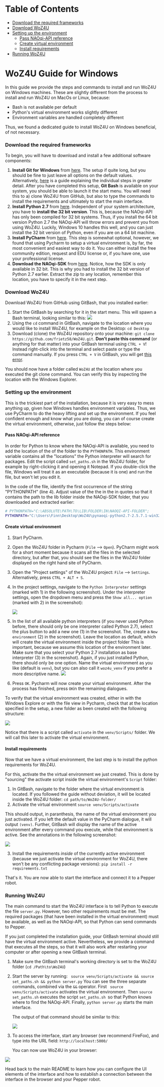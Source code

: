 # Table of Contents

+ [Download the required frameworks](#download-the-required-frameworks)
+ [Download WoZ4U](#dpwnload-woz4u)
+ [Setting up the environment](#setting-up-the-environment)
  + [Pass NAOqi-API reference](#pass-naoqi-api-reference)
  + [Create virtual environment](#create-virtual-environment)
  + [Install requirements](#install-requirements)
+ [Running WoZ4U](#running-woz4u)

# WoZ4U Guide for Windows

In this guide we provide the steps and commands to install and run WoZ4U on Windows machines. These are slightly different from the process to install and run WoZ4U on MacOs or Linux, because:

+ Bash is not available per default
+ Python's virtual environment works slightly different
+ Environment variables are handled completely different

Thus, we found a dedicated guide to install WoZ4U on Windows beneficial, of not necessary.



### Download the required frameworks

To begin, you will have to download and install a few additional software components:

1. **Install Git for Windows** from [here](https://git-scm.com/download/win). The setup if quite long, but you should be fine to just leave all options on the default values. Alternatively, [here](https://www.stanleyulili.com/git/how-to-install-git-bash-on-windows/) is a guide explaining the individual steps in greater detail. After you have completed this setup, **Git Bash** is available on your system, you should be able to launch it the start menu. You will need this to a) clone WoZ4U from GitHub, but also to type the commands to install the requirements and ultimately to start the main interface.
2. **Install Python 2.7** from [here](https://www.python.org/downloads/release/python-2716/). Independent of your system architecture, you have to **install the 32 bit version**. This is, because the NAOqi-API has only been compiled for 32 bit systems. Thus, if you install the 64 bit version Python 2.7 the NAOqi-API will throw errors and prevent you from using WoZ4U. Luckily, Windows 10 handles this well, and you can just install the 32 bit version of Python, even if you are on a 64 bit machine.
3. **Install PyCharm** from [here](https://www.jetbrains.com/help/pycharm/installation-guide.html). This step is somewhat optional, however, we found that using Pycharm to setup a virtual environment is, by far, the most convenient and easiest way to do it. You can either install the free community edition, request and EDU license or, if you have one, use your professional license.
4. **Download the NAOqi-SDK** from [here](https://developer.softbankrobotics.com/pepper-2-5/downloads/pepper-naoqi-25-downloads-windows). Notice, how the SDK is only available in 32 bit. This is why you had to install the 32 bit version of Python 2.7 earlier. Extract the zip to any location, remember this location, you have to specify it in the next step.



### Download WoZ4U

Download WoZ4U from GitHub using GitBash, that you installed earlier:

1. Start the GitBash by searching for it in the start menu. This will spawn a Bash terminal, looking similar to this:
   <img src="readme_imgs/gitbash.png">
2. Using the `cd` command in GitBash, navigate to the location where you would like to install WoZ4U, for example on the Desktop: `cd Desktop`
3. Download (clone) the WoZ4U repository onto your machine: `git clone https://github.com/frietz58/WoZ4U.git`. **Don't paste this command** (or anything for that matter) into your GitBash terminal using `CTRL + V`! Instead right-click into the terminal and select paste or type the command manually. If you press `CTRL + V` in GitBash, you will get [this error](https://stackoverflow.com/questions/53988638/git-fatal-protocol-https-is-not-supported).

You should now have a folder called `WoZ4U` at the location where you executed the git clone command. You can verify this by inspecting the location with the Windows Explorer.



### Setting up the environment

This is the trickiest part of the installation, because it is very easy to mess anything up, given how Windows handles environment variables. Thus, we use PyCharm to do the heavy lifting and set up the environment. If you feel confident enough and know what you are doing, you can of course create the virtual environment, otherwise, just follow the steps below:

#### Pass NAOqi-API reference

In order for Python to know where the NAOqi-API is available, you need to add the location of the of the folder to the `PYTHONPATH`. This environment variable contains all the "locations" the Python interpreter will search for packages. Edit the script called `set_paths.sh` in the WoZ4U folder, for example by right-clicking it and opening it Notepad. If you double-click the file, Windows will treat it as an executable (because it is one)  and run the file, but won't let you edit it.

In the code of the file, identify the first occurrence of the string "PYTHONPATH" (line 4). Adjust value of the the in the in quotes so that it contains the path to the lib folder inside the NAOqi-SDK folder, that you downloaded and extracted earlier:

``` bash
# PYTHONPATH="C:\ABSOLUTE\PATH\TO\LIB\FOLDER\IN\NAOQI-API-FOLDER";
PYTHONPATH="C:\Users\Finn\Desktop\WoZ4U\pynaoqi-python2.7-2.5.7.1-win32-vs2013\lib";
```



#### Create virtual environment

1. Start PyCharm.

2. Open the WoZ4U folder in Pycharm (`File` --> `Open`). PyCharm might work for a short moment because it scans all the files in the selected directory, but after that, you should see the files in the WoZ4U folder displayed on the right hand site of PyCharm.

3. Open the "Project settings" of the WoZ4U project: `File` --> `Settings`. Alternatively, press `CTRL + ALT + S`.

4. In the project settings, navigate to the `Python Interpreter` settings (marked with 1) in the following screenshot). Under the interpreter settings,  open the dropdown menu and press the `Show all... option` (marked with 2) in the screenshot):

   <img src="readme_imgs/pycharm_settings.png"> 

5. In the list of all available python interpreters (if you never used Python before, there should only be one interpreter called Python 2.7), select the plus button to add a new one (1) in the screenshot. The, create a `New environment` (2) in the screenshot). Leave the location as default, which will create the virtual environment inside the project folder This is important, because we assume this location of the environment later. Make sure that you select your Python 2.7 installation as base interpreter (3) in the screenshot). Again, if you just installed Python, there should only be one option. Name the virtual environment as you like (default is `venv`), but you can also call it `woz4u_venv` if you prefer a more descriptive name.
   <img src="readme_imgs/pycharm_venv.png">

6. Press `OK`. Pycharm will now create your virtual environment. After the process has finished, press `OK`in the remaining dialogues. 

To verify that the virtual environment was created, either in with the Windows Explore or with the file view in Pycharm, check that at the location specified in the setup, a new folder as been created with the following structure:

<img src="readme_imgs/venv_structure.png">

Notice that there is a script called `activate` in the `venv/Scripts/` folder. We will call this later to activate the virtual environment.



#### Install requirements

Now that we have a virtual environment, the last step is to install the python requirements for WoZ4U. 

For this, activate the the virtual environment we just created. This is done by "sourcing" the activate script inside the virtual environment's `Script` folder:

1. In GitBash, navigate to the folder where the virtual environment is located. If you followed the guide without deviation, it will be located inside the WoZ4U folder: `cd path/to/WoZ4U-folder/`
2. Activate the virtual environment `source venv/Scripts/activate`

This should output, in paranthesis, the name of the virtual environment you just activated. If you left the default value in the PyCharm dialogue, it will output `(venv)`.  Further, GitBash will display the name of the active environment after every command you execute, while that environment is active. See the annotations in the following screenshot:

<img src="readme_imgs/active_venv.png">

3. Install the requirements *inside* of the currently active environment (because we just activate the virtual environment for WoZ4U, there won't be any conflicting package versions): `pip install -r requirements.txt`

That's it. You are now able to start the interface and connect it to a Pepper robot.



### Running WoZ4U

The main command to start the WoZ4U interface is to tell Python to execute the file `server.py`. However, two other requirements must be met. The required packages (that have been installed in the virtual environment) must be available, as well as the NAOqi-API, so that Python can send commands to Pepper. 

If you just completed the installation guide, your GitBash terminal should still have the virtual environment active. Nevertheless, we provide a command that executes all the steps, so that it will also work after restarting your computer or after opening a new GitBash terminal.

1. Make sure the GitBash terminal's working directory is set to the WoZ4U folder (`cd /Path\to\WoZ4U`)

2. Start the server by running: ` source venv/Scripts/activate && source set_paths.sh && python server.py`
   You can see the three separate commands, combined via the `&&` operator. First ` source venv/Scripts/activate` activates the virtual environment. Then `source set_paths.sh` executes the script `set_paths.sh `so that Python knows where to find the NAOqi-API. Finally, `python server.py` starts the main interface.

   The output of that command should be similar to this:

   <img src="readme_imgs/woz4u_running.png">

3. To access the interface, start any browser (we recommend FireFox), and type into the URL field: `http://localhost:5000/`

   You can now use WoZ4U in your browser: 

<img src="readme_imgs/woz4u_windows.png">



Head back to the main README to learn how you can configure the UI elements of the interface and how to establish a connection between the interface in the browser and your Pepper robot.